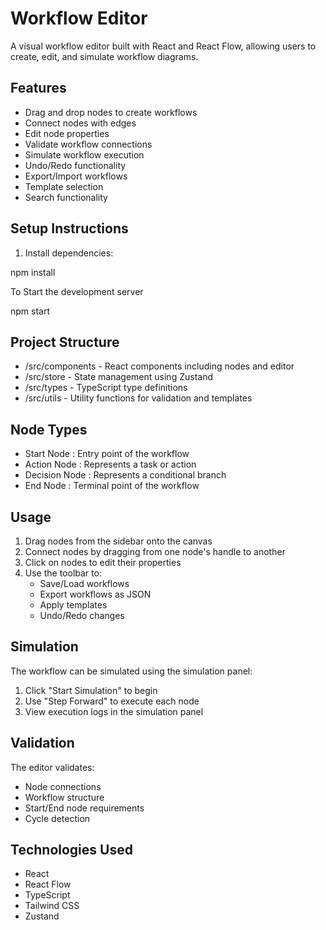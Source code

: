 # Workflow Editor

A visual workflow editor built with React and React Flow, allowing users to create, edit, and simulate workflow diagrams.

## Features

- Drag and drop nodes to create workflows
- Connect nodes with edges
- Edit node properties
- Validate workflow connections
- Simulate workflow execution
- Undo/Redo functionality
- Export/Import workflows
- Template selection
- Search functionality

## Setup Instructions

1. Install dependencies:

npm install

To Start the development server

npm start

## Project Structure
- /src/components - React components including nodes and editor
- /src/store - State management using Zustand
- /src/types - TypeScript type definitions
- /src/utils - Utility functions for validation and templates
## Node Types
- Start Node : Entry point of the workflow
- Action Node : Represents a task or action
- Decision Node : Represents a conditional branch
- End Node : Terminal point of the workflow
## Usage
1. Drag nodes from the sidebar onto the canvas
2. Connect nodes by dragging from one node's handle to another
3. Click on nodes to edit their properties
4. Use the toolbar to:
   - Save/Load workflows
   - Export workflows as JSON
   - Apply templates
   - Undo/Redo changes
## Simulation
The workflow can be simulated using the simulation panel:

1. Click "Start Simulation" to begin
2. Use "Step Forward" to execute each node
3. View execution logs in the simulation panel
## Validation
The editor validates:

- Node connections
- Workflow structure
- Start/End node requirements
- Cycle detection
## Technologies Used
- React
- React Flow
- TypeScript
- Tailwind CSS
- Zustand
